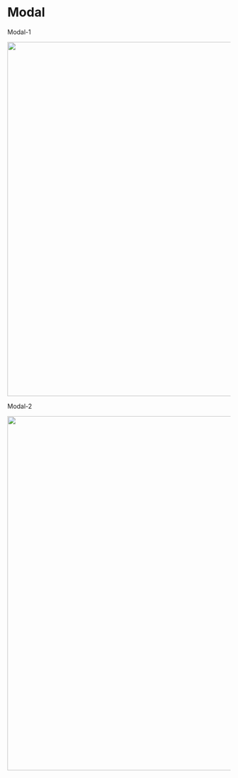 # Modal


Modal-1

<img src="https://user-images.githubusercontent.com/72397626/117518816-30ce7700-af6f-11eb-886a-85fe0aa3f7dc.png" width="800">



Modal-2

<img src="https://user-images.githubusercontent.com/72397626/117518820-35932b00-af6f-11eb-9482-cc29f4d7fd2e.png" width="800">

